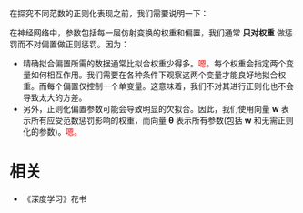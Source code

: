 
在探究不同范数的正则化表现之前，我们需要说明一下：

在神经网络中，参数包括每一层仿射变换的权重和偏置，我们通常 **只对权重** 做惩罚而不对偏置做正则惩罚。因为：

- 精确拟合偏置所需的数据通常比拟合权重少得多。<span style="color:red;">嗯。</span>每个权重会指定两个变量如何相互作用。我们需要在各种条件下观察这两个变量才能良好地拟合权重。而每个偏置仅控制一个单变量。这意味着，我们不对其进行正则化也不会导致太大的方差。
- 另外，正则化偏置参数可能会导致明显的欠拟合。因此，我们使用向量 $\boldsymbol w$ 表示所有应受范数惩罚影响的权重，而向量 $\boldsymbol \theta$ 表示所有参数(包括 $\boldsymbol w$ 和无需正则化的参数)。<span style="color:red;">嗯。</span>


# 相关

- 《深度学习》花书
